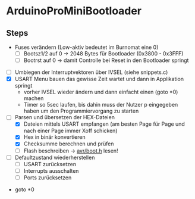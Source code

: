 # ArduinoProMiniBootloader

## Steps

- Fuses verändern (Low-aktiv bedeutet im Burnomat eine 0)
    - [ ] Bootsz1/2 auf 0 -> 2048 Bytes für Bootloader (0x3800 - 0x3FFF)
    - [ ] Bootrst auf 0 -> damit Controlle bei Reset in den Bootloader springt

- [ ] Umbiegen der Interruptvektoren über IVSEL (siehe snippets.c)
- [x] USART Menu bauen das gewisse Zeit wartet und dann in Applikation springt
    - vorher IVSEL wieder ändern und dann einfacht einen (goto *0) machen
    - Timer so 5sec laufen, bis dahin muss der Nutzer p eingegeben haben um den Programmiervorgang zu starten
- [ ] Parsen und übersetzen der HEX-Dateien
    - [X] Dateien mittels USART empfangen (am besten Page für Page und nach einer Page immer Xoff schicken)
    - [X] Hex in binär konvertieren
    - [X] Checksumme berechnen und prüfen
    - [ ] Flash beschreiben -> [avr/boot.h](https://www.nongnu.org/avr-libc/user-manual/group__avr__boot.html) lesen!
- [ ] Defaultzustand wiederherstellen 
    - [ ] USART zurücksetzen
    - [ ] Interrupts ausschalten
    - [ ] Ports zurücksetzen
- goto *0

